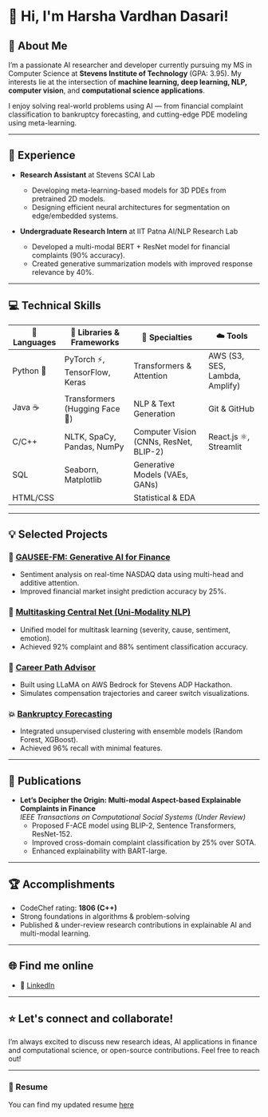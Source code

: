 # 👋 Hi, I'm Harsha Vardhan Dasari!


## 🚀 About Me
I’m a passionate AI researcher and developer currently pursuing my MS in Computer Science at **Stevens Institute of Technology** (GPA: 3.95). My interests lie at the intersection of **machine learning, deep learning, NLP, computer vision**, and **computational science applications**.

I enjoy solving real-world problems using AI — from financial complaint classification to bankruptcy forecasting, and cutting-edge PDE modeling using meta-learning.

---

## 💼 Experience

- **Research Assistant** at Stevens SCAI Lab
  - Developing meta-learning-based models for 3D PDEs from pretrained 2D models.
  - Designing efficient neural architectures for segmentation on edge/embedded systems.

- **Undergraduate Research Intern** at IIT Patna AI/NLP Research Lab
  - Developed a multi-modal BERT + ResNet model for financial complaints (90% accuracy).
  - Created generative summarization models with improved response relevance by 40%.

---

## 💻 Technical Skills

| 💬 Languages    | 🧰 Libraries & Frameworks                | 🧠 Specialties                  | ☁️ Tools                        |
|-----------------|----------------------------------------|-------------------------------|--------------------------------|
| Python 🐍       | PyTorch ⚡️, TensorFlow, Keras          | Transformers & Attention     | AWS (S3, SES, Lambda, Amplify)|
| Java ☕         | Transformers (Hugging Face 🤗)          | NLP & Text Generation       | Git & GitHub                   |
| C/C++          | NLTK, SpaCy, Pandas, NumPy             | Computer Vision (CNNs, ResNet, BLIP-2) | React.js ⚛️, Streamlit      |
| SQL            | Seaborn, Matplotlib                    | Generative Models (VAEs, GANs) |                                |
| HTML/CSS       |                                        | Statistical & EDA           |                                |

---

## 💡 Selected Projects

### 🏦 [GAUSEE-FM: Generative AI for Finance](#)
- Sentiment analysis on real-time NASDAQ data using multi-head and additive attention.
- Improved financial market insight prediction accuracy by 25%.

### 🤖 [Multitasking Central Net (Uni-Modality NLP)](#)
- Unified model for multitask learning (severity, cause, sentiment, emotion).
- Achieved 92% complaint and 88% sentiment classification accuracy.

### 💬 [Career Path Advisor](#)
- Built using LLaMA on AWS Bedrock for Stevens ADP Hackathon.
- Simulates compensation trajectories and career switch visualizations.

### 💥 [Bankruptcy Forecasting](#)
- Integrated unsupervised clustering with ensemble models (Random Forest, XGBoost).
- Achieved 96% recall with minimal features.

---

## 📝 Publications

- **Let’s Decipher the Origin: Multi-modal Aspect-based Explainable Complaints in Finance**  
  *IEEE Transactions on Computational Social Systems (Under Review)*  
  - Proposed F-ACE model using BLIP-2, Sentence Transformers, ResNet-152.
  - Improved cross-domain complaint classification by 25% over SOTA.
  - Enhanced explainability with BART-large.

---

## 🏆 Accomplishments

- CodeChef rating: **1806 (C++)**
- Strong foundations in algorithms & problem-solving
- Published & under-review research contributions in explainable AI and multi-modal learning.

---

## 🌐 Find me online

- 💼 [LinkedIn](https://www.linkedin.com/in/harsha-vardhan-dasari-460b23200/)

---

## ⭐ Let's connect and collaborate!
I’m always excited to discuss new research ideas, AI applications in finance and computational science, or open-source contributions. Feel free to reach out!

---

### 📄 Resume
You can find my updated resume [here](https://sites.google.com/view/harsha-vardhan-dasari/home)
